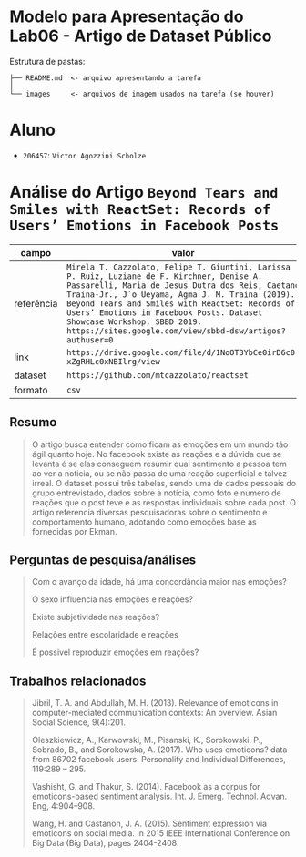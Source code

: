 # Modelo para Apresentação do Lab06 - Artigo de Dataset Público

Estrutura de pastas:

~~~
├── README.md  <- arquivo apresentando a tarefa
│
└── images     <- arquivos de imagem usados na tarefa (se houver)
~~~

# Aluno
* `206457`: `Victor Agozzini Scholze`

# Análise do Artigo `Beyond Tears and Smiles with ReactSet: Records of Users’ Emotions in Facebook Posts`

| campo | valor |
|------------|----------------------------------------|
| referência | `Mirela T. Cazzolato, Felipe T. Giuntini, Larissa P. Ruiz, Luziane de F. Kirchner, Denise A. Passarelli, Maria de Jesus Dutra dos Reis, Caetano Traina-Jr., J´o Ueyama, Agma J. M. Traina (2019). Beyond Tears and Smiles with ReactSet: Records of Users’ Emotions in Facebook Posts. Dataset Showcase Workshop, SBBD 2019. https://sites.google.com/view/sbbd-dsw/artigos?authuser=0 ` |
| link       | `https://drive.google.com/file/d/1NoOT3YbCe0irD6c0-xZgRHLc0xNBIlrg/view` |
| dataset | `https://github.com/mtcazzolato/reactset` |
| formato | `csv` |

## Resumo

> O artigo busca entender como ficam as emoções em um mundo tão ágil quanto hoje. No facebook existe as reações e a dúvida que se levanta é se elas conseguem resumir qual sentimento a pessoa tem ao ver a noticia, ou se não passa de uma reação superficial e talvez irreal. O dataset possui três tabelas, sendo uma de dados pessoais do grupo entrevistado, dados sobre a noticia, como foto e numero de reações que o post teve e as respostas individuais sobre cada post. O artigo referencia diversas pesquisadoras sobre o sentimento e comportamento humano, adotando como emoções base as fornecidas por Ekman.

## Perguntas de pesquisa/análises

> Com o avanço da idade, há uma concordância maior nas emoções?
>
> O sexo influencia nas emoções e reações?
>
> Existe subjetividade nas reações?
>
> Relações entre escolaridade e reações
>
> É possivel reproduzir emoções em reações?

## Trabalhos relacionados

> Jibril, T. A. and Abdullah, M. H. (2013). Relevance of emoticons in computer-mediated communication contexts: An overview. Asian Social Science, 9(4):201.
>
>Oleszkiewicz, A., Karwowski, M., Pisanski, K., Sorokowski, P., Sobrado, B., and Sorokowska, A. (2017). Who uses emoticons? data from 86702 facebook users. Personality and Individual Differences, 119:289 – 295.
>
>Vashisht, G. and Thakur, S. (2014). Facebook as a corpus for emoticons-based sentiment analysis. Int. J. Emerg. Technol. Advan. Eng, 4:904–908.
>
>Wang, H. and Castanon, J. A. (2015). Sentiment expression via emoticons on social media. In 2015 IEEE International Conference on Big Data (Big Data), pages 2404-2408.